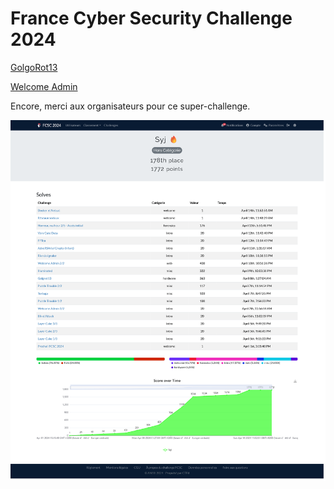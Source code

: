 # France Cyber Security Challenge 2024



[GolgoRot13](golgorot13/golgorot13.md)


[Welcome Admin](welcomeadmin/welcomeadmin.md)


Encore, merci aux organisateurs pour ce super-challenge. 

![Summary](summary.png)